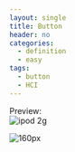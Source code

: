 ```yaml
---
layout: single
title: Button
header: no
categories:
  - definition
  - easy
tags:
  - button
  - HCI
---
```

Preview:<br/>
![ipod 2g](https://upload.wikimedia.org/wikipedia/commons/5/5e/Ipod_2G.png)

![160px](https://www.resizepixel.com/Image/1a55d76b/Preview/Ipod_2G.png?v=241da276-cb30-4c04-a27d-4d3a383132fe)
